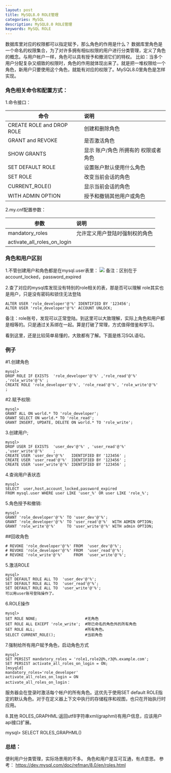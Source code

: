 ```yaml
---
layout: post
title: MySQL8.0 ROLE管理
categories: MySQL
description: MySQL8.0 ROLE管理
keywords: MySQL ROLE
---
```



数据库里对应的权限都可以指定赋予，那么角色的作用是什么？
数据库里角色是一个命名的权限集合，为了对许多拥有相似权限的用户进行分类管理，定义了角色的概念。与用户帐户一样，角色可以具有授予和撤消它们的特权。
比如：当多个用户分配复杂又细致的权限时，角色的作用就体现出来了。就是把一堆权限给一个角色，新用户只要使用这个角色，就能有对应的权限了。MySQL8.0里角色是怎样实现。

### 角色相关命令和配置方式：
1.命令接口：

| 命令| 	说明| 
| ----- | :--------  |
| CREATE ROLE and DROP ROLE| 	创建和删除角色|
| GRANT and REVOKE	| 是否激活角色|
| SHOW GRANTS	| 显示 账户/角色 所拥有的 权限或者角色|
| SET DEFAULT ROLE| 	设置账户默认使用什么角色|
| SET ROLE	| 改变当前会话的角色|
| CURRENT_ROLE()	| 显示当前会话的角色|
| WITH ADMIN OPTION| 	授予和撤销其他用户或角色|


2.my.cnf配置参数：

|参数	|说明|
| ----- | :--------  |
|mandatory_roles|	允许定义用户登陆时强制权的角色|
|activate_all_roles_on_login|	|

### 角色和用户区别
1.不管创建用户和角色都是在mysql.user表里：
![](https://kevin-cui.github.io/mysqlstone/images/posts/mysql/20210606-04.png)
备注：区别在于account_locked，password_expired

2.查了对应的mysql库发现没有特别的role相关的表，那是否可以理解 role其实也是用户，只是没有密码和锁住无法登陆
```
ALTER USER 'role_developer'@'%' IDENTIFIED BY '123456';
ALTER USER 'role_developer'@'%' ACCOUNT UNLOCK;
```
备注：role账号，发现可以正常登陆。到这里可以大致理解，实际上角色和用户都是相等的。只是通过关系绑在一起。算是打破了常理，方式值得借鉴和学习。

看到这里，还是比较简单易懂的，大致都有了解。下面是练习SQL语句。

### 例子
#1.创建角色
```
mysql>
DROP ROLE IF EXISTS  'role_developer'@'%' ,'role_read'@'%' ,'role_write'@'%' ;
CREATE ROLE 'role_developer'@'%', 'role_read'@'%', 'role_write'@'%'          ;
```
#2.赋予权限:
```
mysql>
GRANT ALL ON world.* TO 'role_developer';
GRANT SELECT ON world.* TO 'role_read';
GRANT INSERT, UPDATE, DELETE ON world.* TO 'role_write';
```
3.创建用户;
```
mysql>
DROP USER IF EXISTS  'user_dev'@'%' , 'user_read'@'%' ,'user_write'@'%'    ;
CREATE USER 'user_dev'@'%'   IDENTIFIED BY '123456' ; 
CREATE USER 'user_read'@'%'  IDENTIFIED BY '123456' ; 
CREATE USER 'user_write'@'%' IDENTIFIED BY '123456' ; 
```
4.查询用户表状态
```
mysql>
SELECT  user,host,account_locked,password_expired 
FROM mysql.user WHERE user LIKE 'user_%' OR user LIKE 'role_%';
```
5.角色授予和撤销:
```
mysql>
GRANT 'role_developer'@'%' TO 'user_dev'@'%';
GRANT 'role_developer'@'%' TO 'user_read'@'%'  WITH ADMIN OPTION;
GRANT 'role_write'@'%'     TO 'user_write'@'%' WITH admin OPTION;
```
##回收角色
```
# REVOKE 'role_developer'@'%' FROM  'user_dev'@'%';
# REVOKE 'role_developer'@'%' FROM  'user_read'@'%';
# REVOKE 'role_write'@'%'     FROM  'user_write'@'%';
```
5.激活ROLE
```
mysql>
SET DEFAULT ROLE ALL TO  'user_dev'@'%';
SET DEFAULT ROLE ALL TO  'user_read'@'%';
SET DEFAULT ROLE ALL TO  'user_write'@'%';
可以用user账号登陆操作了。
```

6.ROLE操作
```
mysql>
SET ROLE NONE;                     #无角色 
SET ROLE ALL EXCEPT 'role_write';  #除已命名的角色外的所有角色            
SET ROLE ALL;                      #所有角色。
SELECT CURRENT_ROLE();             #当前角色  
```

7.强制给所有用户赋予角色，启动角色方式
```
mysql>
SET PERSIST mandatory_roles = 'role1,role2@%,r3@%.example.com';
SET PERSIST activate_all_roles_on_login = ON;
[msyqld]
mandatory_roles='role_developer'
activate_all_roles_on_login = ON
activate_all_roles_on_login：
```
服务器会在登录时激活每个帐户的所有角色。这优先于使用SET default ROLE指定的默认角色。对于在定义器上下文中执行的存储程序和视图，也只在开始执行时应用。

8.其他
ROLES_GRAPHML:返回utf8字符串xml(graphml)有用户信息，应该用户api接口扩展。

mysql>
SELECT ROLES_GRAPHML() 
### 总结：
便利用户分类管理，实际场景用的不多。
角色和用户是互可互通，有点意思。
参考：
https://dev.mysql.com/doc/refman/8.0/en/roles.html
